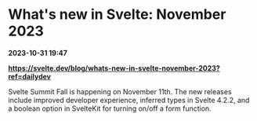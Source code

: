 # What's new in Svelte: November 2023

**2023-10-31 19:47**

**https://svelte.dev/blog/whats-new-in-svelte-november-2023?ref=dailydev**

Svelte Summit Fall is happening on November 11th. The new releases include improved developer experience, inferred types in Svelte 4.2.2, and a boolean option in SvelteKit for turning on/off a form function.